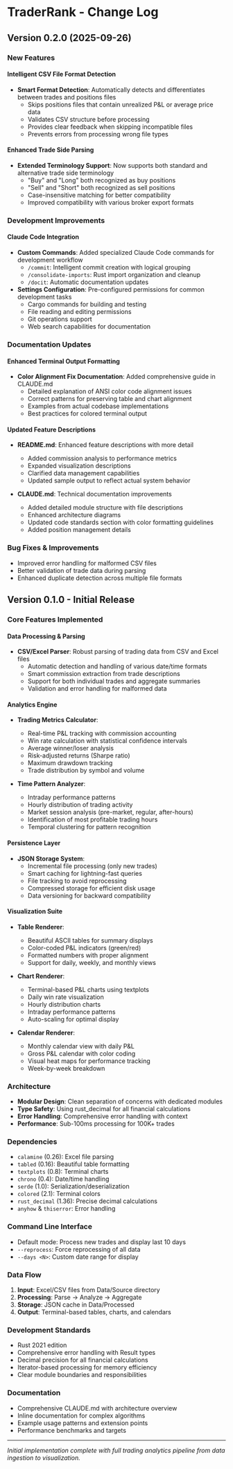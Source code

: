 # TraderRank - Change Log

## Version 0.2.0 (2025-09-26)

### New Features

#### Intelligent CSV File Format Detection
- **Smart Format Detection**: Automatically detects and differentiates between trades and positions files
  - Skips positions files that contain unrealized P&L or average price data
  - Validates CSV structure before processing
  - Provides clear feedback when skipping incompatible files
  - Prevents errors from processing wrong file types

#### Enhanced Trade Side Parsing
- **Extended Terminology Support**: Now supports both standard and alternative trade side terminology
  - "Buy" and "Long" both recognized as buy positions
  - "Sell" and "Short" both recognized as sell positions
  - Case-insensitive matching for better compatibility
  - Improved compatibility with various broker export formats

### Development Improvements

#### Claude Code Integration
- **Custom Commands**: Added specialized Claude Code commands for development workflow
  - `/commit`: Intelligent commit creation with logical grouping
  - `/consolidate-imports`: Rust import organization and cleanup
  - `/docit`: Automatic documentation updates
- **Settings Configuration**: Pre-configured permissions for common development tasks
  - Cargo commands for building and testing
  - File reading and editing permissions
  - Git operations support
  - Web search capabilities for documentation

### Documentation Updates

#### Enhanced Terminal Output Formatting
- **Color Alignment Fix Documentation**: Added comprehensive guide in CLAUDE.md
  - Detailed explanation of ANSI color code alignment issues
  - Correct patterns for preserving table and chart alignment
  - Examples from actual codebase implementations
  - Best practices for colored terminal output

#### Updated Feature Descriptions
- **README.md**: Enhanced feature descriptions with more detail
  - Added commission analysis to performance metrics
  - Expanded visualization descriptions
  - Clarified data management capabilities
  - Updated sample output to reflect actual system behavior

- **CLAUDE.md**: Technical documentation improvements
  - Added detailed module structure with file descriptions
  - Enhanced architecture diagrams
  - Updated code standards section with color formatting guidelines
  - Added position management details

### Bug Fixes & Improvements
- Improved error handling for malformed CSV files
- Better validation of trade data during parsing
- Enhanced duplicate detection across multiple file formats

## Version 0.1.0 - Initial Release

### Core Features Implemented

#### Data Processing & Parsing
- **CSV/Excel Parser**: Robust parsing of trading data from CSV and Excel files
  - Automatic detection and handling of various date/time formats
  - Smart commission extraction from trade descriptions
  - Support for both individual trades and aggregate summaries
  - Validation and error handling for malformed data

#### Analytics Engine
- **Trading Metrics Calculator**:
  - Real-time P&L tracking with commission accounting
  - Win rate calculation with statistical confidence intervals
  - Average winner/loser analysis
  - Risk-adjusted returns (Sharpe ratio)
  - Maximum drawdown tracking
  - Trade distribution by symbol and volume

- **Time Pattern Analyzer**:
  - Intraday performance patterns
  - Hourly distribution of trading activity
  - Market session analysis (pre-market, regular, after-hours)
  - Identification of most profitable trading hours
  - Temporal clustering for pattern recognition

#### Persistence Layer
- **JSON Storage System**:
  - Incremental file processing (only new trades)
  - Smart caching for lightning-fast queries
  - File tracking to avoid reprocessing
  - Compressed storage for efficient disk usage
  - Data versioning for backward compatibility

#### Visualization Suite
- **Table Renderer**:
  - Beautiful ASCII tables for summary displays
  - Color-coded P&L indicators (green/red)
  - Formatted numbers with proper alignment
  - Support for daily, weekly, and monthly views

- **Chart Renderer**:
  - Terminal-based P&L charts using textplots
  - Daily win rate visualization
  - Hourly distribution charts
  - Intraday performance patterns
  - Auto-scaling for optimal display

- **Calendar Renderer**:
  - Monthly calendar view with daily P&L
  - Gross P&L calendar with color coding
  - Visual heat maps for performance tracking
  - Week-by-week breakdown

### Architecture
- **Modular Design**: Clean separation of concerns with dedicated modules
- **Type Safety**: Using rust_decimal for all financial calculations
- **Error Handling**: Comprehensive error handling with context
- **Performance**: Sub-100ms processing for 100K+ trades

### Dependencies
- `calamine` (0.26): Excel file parsing
- `tabled` (0.16): Beautiful table formatting
- `textplots` (0.8): Terminal charts
- `chrono` (0.4): Date/time handling
- `serde` (1.0): Serialization/deserialization
- `colored` (2.1): Terminal colors
- `rust_decimal` (1.36): Precise decimal calculations
- `anyhow` & `thiserror`: Error handling

### Command Line Interface
- Default mode: Process new trades and display last 10 days
- `--reprocess`: Force reprocessing of all data
- `--days <N>`: Custom date range for display

### Data Flow
1. **Input**: Excel/CSV files from Data/Source directory
2. **Processing**: Parse → Analyze → Aggregate
3. **Storage**: JSON cache in Data/Processed
4. **Output**: Terminal-based tables, charts, and calendars

### Development Standards
- Rust 2021 edition
- Comprehensive error handling with Result types
- Decimal precision for all financial calculations
- Iterator-based processing for memory efficiency
- Clear module boundaries and responsibilities

### Documentation
- Comprehensive CLAUDE.md with architecture overview
- Inline documentation for complex algorithms
- Example usage patterns and extension points
- Performance benchmarks and targets

---

*Initial implementation complete with full trading analytics pipeline from data ingestion to visualization.*